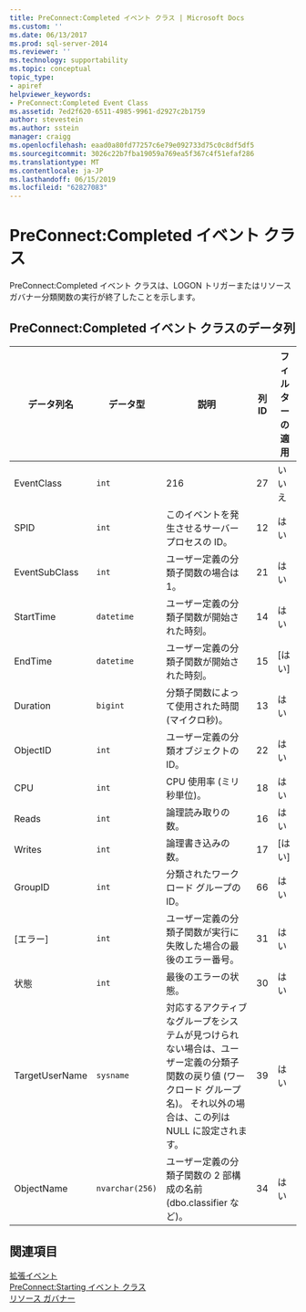```yaml
---
title: PreConnect:Completed イベント クラス | Microsoft Docs
ms.custom: ''
ms.date: 06/13/2017
ms.prod: sql-server-2014
ms.reviewer: ''
ms.technology: supportability
ms.topic: conceptual
topic_type:
- apiref
helpviewer_keywords:
- PreConnect:Completed Event Class
ms.assetid: 7ed2f620-6511-4985-9961-d2927c2b1759
author: stevestein
ms.author: sstein
manager: craigg
ms.openlocfilehash: eaad0a80fd77257c6e79e092733d75c0c8df5df5
ms.sourcegitcommit: 3026c22b7fba19059a769ea5f367c4f51efaf286
ms.translationtype: MT
ms.contentlocale: ja-JP
ms.lasthandoff: 06/15/2019
ms.locfileid: "62827083"
---
```

# <a name="preconnectcompleted-event-class"></a>PreConnect:Completed イベント クラス
  PreConnect:Completed イベント クラスは、LOGON トリガーまたはリソース ガバナー分類関数の実行が終了したことを示します。  
  
## <a name="preconnectcompleted-event-class-data-columns"></a>PreConnect:Completed イベント クラスのデータ列  
  
|データ列名|データ型|説明|列 ID|フィルターの適用|  
|----------------------|---------------|-----------------|---------------|----------------|  
|EventClass|`int`|216|27|いいえ|  
|SPID|`int`|このイベントを発生させるサーバー プロセスの ID。|12|はい|  
|EventSubClass|`int`|ユーザー定義の分類子関数の場合は 1。|21|はい|  
|StartTime|`datetime`|ユーザー定義の分類子関数が開始された時刻。|14|はい|  
|EndTime|`datetime`|ユーザー定義の分類子関数が開始された時刻。|15|[はい]|  
|Duration|`bigint`|分類子関数によって使用された時間 (マイクロ秒)。|13|はい|  
|ObjectID|`int`|ユーザー定義の分類オブジェクトの ID。|22|はい|  
|CPU|`int`|CPU 使用率 (ミリ秒単位)。|18|はい|  
|Reads|`int`|論理読み取りの数。|16|はい|  
|Writes|`int`|論理書き込みの数。|17|[はい]|  
|GroupID|`int`|分類されたワークロード グループの ID。|66|はい|  
|[エラー]|`int`|ユーザー定義の分類子関数が実行に失敗した場合の最後のエラー番号。|31|はい|  
|状態|`int`|最後のエラーの状態。|30|はい|  
|TargetUserName|`sysname`|対応するアクティブなグループをシステムが見つけられない場合は、ユーザー定義の分類子関数の戻り値 (ワークロード グループ名)。 それ以外の場合は、この列は NULL に設定されます。|39|はい|  
|ObjectName|`nvarchar(256)`|ユーザー定義の分類子関数の 2 部構成の名前 (dbo.classifier など)。|34|はい|  
  
## <a name="see-also"></a>関連項目  
 [拡張イベント](../extended-events/extended-events.md)   
 [PreConnect:Starting イベント クラス](preconnect-starting-event-class.md)   
 [リソース ガバナー](../resource-governor/resource-governor.md)  
  
  
